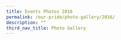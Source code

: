 ```yaml
---
title: Events Photos 2016
permalink: /our-pride/photo-gallery/2016/
description: ""
third_nav_title: Photo Gallery
---
```

